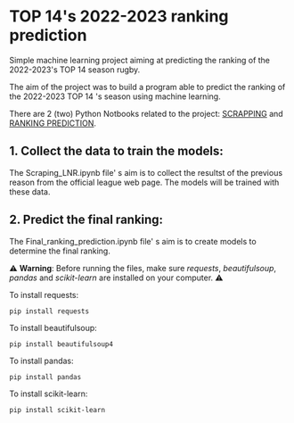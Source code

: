 # TOP 14's 2022-2023 ranking prediction

Simple machine learning project aiming at predicting the ranking of the 2022-2023's TOP 14 season rugby.

The aim of the project was to build a program able to predict the ranking of the 2022-2023 TOP 14 's season using machine learning. 

There are 2 (two) Python Notbooks related to the project: [SCRAPPING](Scraping_LNR.ipynb) and [RANKING PREDICTION](Final_ranking_prediction.ipynb). 

## 1. Collect the data to train the models:
The Scraping_LNR.ipynb file' s aim is to collect the resultst of the previous reason from the official league web page. The models will be trained with these data. 


## 2. Predict the final ranking:
The Final_ranking_prediction.ipynb file' s aim is to create models to determine the final ranking.



⚠️ **Warning**: Before running the files, make sure *requests*, *beautifulsoup*, *pandas* and *scikit-learn* are installed on your computer. ⚠️

To install requests:
```  
pip install requests
```

To install beautifulsoup:
```  
pip install beautifulsoup4
```

To install pandas:
```  
pip install pandas
```

To install scikit-learn:
```  
pip install scikit-learn
```
